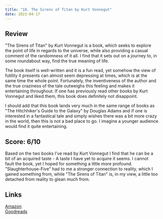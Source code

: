 ```yaml
---
title: "18. The Sirens of Titan by Kurt Vonnegut"
date: 2023-04-17
---
```

## Review
"The Sirens of Titan" by Kurt Vonnegut is a book, which seeks to explore the point of life in regards to the universe, while also providing a casual comment of the randomness of it all. I find that it sets out on a journey to, in some roundabout way, find the true meaning of life.

The book itself is well-written and it is a fun read, yet somehow the view of futility it presents can almost seem depressing at times, which is at the same time the whole point. Fortunately, the inventiveness of the author and the true craziness of the tale outweighs this feeling and makes it entertaining throughout. If one has previously read other books by Kurt Vonnegut and liked them, this book does definitely not disappoint.

I should add that this book lands very much in the same range of books as "The Hitchhiker's Guide to the Galaxy" by Douglas Adams and if one is interested in a fantastical tale and simply wishes there was a bit more crazy in the world, then this is not a bad place to go. I imagine a younger audience would find it quite entertaining.

## Score: 6/10
Based on the two books I've read by Kurt Vonnegut I find that he can be a bit of an acquired taste - A taste I have yet to acquire it seems. I cannot fault the book, yet I hoped for something a little more profound. "Slaughterhouse-Five" had to me a stronger connection to reality, which I gained something from, while "The Sirens of Titan" is, in my view, a little too detached from reality to glean much from.

## Links
[Amazon](https://www.amazon.com/Sirens-Titan-Novel-Kurt-Vonnegut-ebook/dp/B0012RMVCK?&_encoding=UTF8&tag=phorys-20&linkCode=ur2&linkId=1fd0cdd5434c435e08df875c8d8ac78f&camp=1789&creative=9325)<br>
[Goodreads](https://www.goodreads.com/en/book/show/4982)